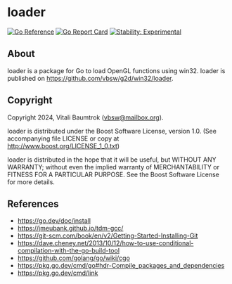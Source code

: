 # loader

[![Go Reference](https://pkg.go.dev/badge/github.com/vbsw/g2d/win32/loader.svg)](https://pkg.go.dev/github.com/vbsw/g2d/win32/loader) [![Go Report Card](https://goreportcard.com/badge/github.com/vbsw/g2d/win32/loader)](https://goreportcard.com/report/github.com/vbsw/g2d/win32/loader) [![Stability: Experimental](https://masterminds.github.io/stability/experimental.svg)](https://masterminds.github.io/stability/experimental.html)

## About
loader is a package for Go to load OpenGL functions using win32. loader is published on https://github.com/vbsw/g2d/win32/loader.

## Copyright
Copyright 2024, Vitali Baumtrok (vbsw@mailbox.org).

loader is distributed under the Boost Software License, version 1.0. (See accompanying file LICENSE or copy at http://www.boost.org/LICENSE_1_0.txt)

loader is distributed in the hope that it will be useful, but WITHOUT ANY WARRANTY; without even the implied warranty of MERCHANTABILITY or FITNESS FOR A PARTICULAR PURPOSE. See the Boost Software License for more details.

## References
- https://go.dev/doc/install
- https://jmeubank.github.io/tdm-gcc/
- https://git-scm.com/book/en/v2/Getting-Started-Installing-Git
- https://dave.cheney.net/2013/10/12/how-to-use-conditional-compilation-with-the-go-build-tool
- https://github.com/golang/go/wiki/cgo
- https://pkg.go.dev/cmd/go#hdr-Compile_packages_and_dependencies
- https://pkg.go.dev/cmd/link
